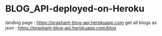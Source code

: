 # BLOG_API-deployed-on-Heroku
landing page : https://prashant-blog-api.herokuapp.com
get all blogs as json : https://prashant-blog-api.herokuapp.com/blog
